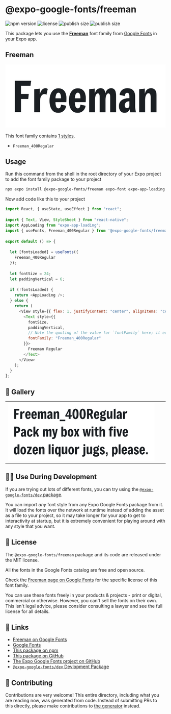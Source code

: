 # @expo-google-fonts/freeman

![npm version](https://flat.badgen.net/npm/v/@expo-google-fonts/freeman)
![license](https://flat.badgen.net/github/license/expo/google-fonts)
![publish size](https://flat.badgen.net/packagephobia/install/@expo-google-fonts/freeman)
![publish size](https://flat.badgen.net/packagephobia/publish/@expo-google-fonts/freeman)

This package lets you use the [**Freeman**](https://fonts.google.com/specimen/Freeman) font family from [Google Fonts](https://fonts.google.com/) in your Expo app.

## Freeman

![Freeman](./font-family.png)

This font family contains [1 styles](#-gallery).

- `Freeman_400Regular`

## Usage

Run this command from the shell in the root directory of your Expo project to add the font family package to your project

```sh
npx expo install @expo-google-fonts/freeman expo-font expo-app-loading
```

Now add code like this to your project

```js
import React, { useState, useEffect } from "react";

import { Text, View, StyleSheet } from "react-native";
import AppLoading from "expo-app-loading";
import { useFonts, Freeman_400Regular } from '@expo-google-fonts/freeman';

export default () => {

  let [fontsLoaded] = useFonts({
    Freeman_400Regular
  });

  let fontSize = 24;
  let paddingVertical = 6;

  if (!fontsLoaded) {
    return <AppLoading />;
  } else {
    return (
      <View style={{ flex: 1, justifyContent: "center", alignItems: "center" }}>
        <Text style={{
          fontSize,
          paddingVertical,
          // Note the quoting of the value for `fontFamily` here; it expects a string!
          fontFamily: "Freeman_400Regular"
        }}>
          Freeman Regular
        </Text>
      </View>
    );
  }
};
```

## 🔡 Gallery


||||
|-|-|-|
|![Freeman_400Regular](./Freeman_400Regular.ttf.png)||||


## 👩‍💻 Use During Development

If you are trying out lots of different fonts, you can try using the [`@expo-google-fonts/dev` package](https://github.com/expo/google-fonts/tree/master/font-packages/dev#readme).

You can import _any_ font style from any Expo Google Fonts package from it. It will load the fonts over the network at runtime instead of adding the asset as a file to your project, so it may take longer for your app to get to interactivity at startup, but it is extremely convenient for playing around with any style that you want.


## 📖 License

The `@expo-google-fonts/freeman` package and its code are released under the MIT license.

All the fonts in the Google Fonts catalog are free and open source.

Check the [Freeman page on Google Fonts](https://fonts.google.com/specimen/Freeman) for the specific license of this font family.

You can use these fonts freely in your products & projects - print or digital, commercial or otherwise. However, you can't sell the fonts on their own. This isn't legal advice, please consider consulting a lawyer and see the full license for all details.

## 🔗 Links

- [Freeman on Google Fonts](https://fonts.google.com/specimen/Freeman)
- [Google Fonts](https://fonts.google.com/)
- [This package on npm](https://www.npmjs.com/package/@expo-google-fonts/freeman)
- [This package on GitHub](https://github.com/expo/google-fonts/tree/master/font-packages/freeman)
- [The Expo Google Fonts project on GitHub](https://github.com/expo/google-fonts)
- [`@expo-google-fonts/dev` Devlopment Package](https://github.com/expo/google-fonts/tree/master/font-packages/dev)

## 🤝 Contributing

Contributions are very welcome! This entire directory, including what you are reading now, was generated from code. Instead of submitting PRs to this directly, please make contributions to [the generator](https://github.com/expo/google-fonts/tree/master/packages/generator) instead.
